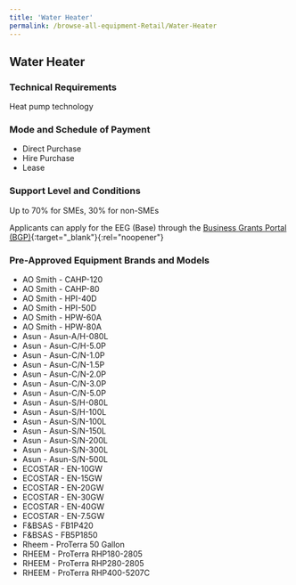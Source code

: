 ```yaml
---
title: 'Water Heater'
permalink: /browse-all-equipment-Retail/Water-Heater
---
```


## Water Heater

### Technical Requirements

Heat pump technology 

### Mode and Schedule of Payment 

- Direct Purchase
- Hire Purchase
- Lease

### Support Level and Conditions

Up to 70% for SMEs, 30% for non-SMEs

Applicants can apply for the EEG (Base) through the [Business Grants Portal (BGP)](http://www.businessgrants.gov.sg/){:target="_blank"}{:rel="noopener"}

### Pre-Approved Equipment Brands and Models

- AO Smith - CAHP-120
- AO Smith - CAHP-80
- AO Smith - HPI-40D
- AO Smith - HPI-50D
- AO Smith - HPW-60A
- AO Smith - HPW-80A
- Asun - Asun-A/H-080L
- Asun - Asun-C/H-5.0P
- Asun - Asun-C/N-1.0P
- Asun - Asun-C/N-1.5P
- Asun - Asun-C/N-2.0P
- Asun - Asun-C/N-3.0P
- Asun - Asun-C/N-5.0P
- Asun - Asun-S/H-080L
- Asun - Asun-S/H-100L
- Asun - Asun-S/N-100L
- Asun - Asun-S/N-150L
- Asun - Asun-S/N-200L
- Asun - Asun-S/N-300L
- Asun - Asun-S/N-500L
- ECOSTAR - EN-10GW
- ECOSTAR - EN-15GW
- ECOSTAR - EN-20GW
- ECOSTAR - EN-30GW
- ECOSTAR - EN-40GW
- ECOSTAR - EN-7.5GW
- F&BSAS - FB1P420
- F&BSAS - FB5P1850
- Rheem - ProTerra 50 Gallon
- RHEEM - ProTerra RHP180-2805
- RHEEM - ProTerra RHP280-2805
- RHEEM - ProTerra RHP400-5207C